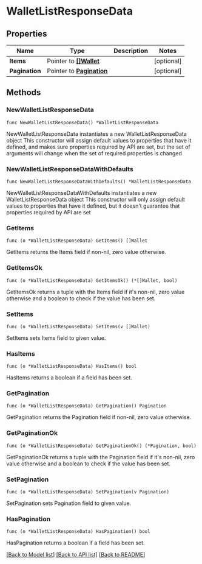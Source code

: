 # WalletListResponseData

## Properties

Name | Type | Description | Notes
------------ | ------------- | ------------- | -------------
**Items** | Pointer to [**[]Wallet**](Wallet.md) |  | [optional] 
**Pagination** | Pointer to [**Pagination**](Pagination.md) |  | [optional] 

## Methods

### NewWalletListResponseData

`func NewWalletListResponseData() *WalletListResponseData`

NewWalletListResponseData instantiates a new WalletListResponseData object
This constructor will assign default values to properties that have it defined,
and makes sure properties required by API are set, but the set of arguments
will change when the set of required properties is changed

### NewWalletListResponseDataWithDefaults

`func NewWalletListResponseDataWithDefaults() *WalletListResponseData`

NewWalletListResponseDataWithDefaults instantiates a new WalletListResponseData object
This constructor will only assign default values to properties that have it defined,
but it doesn't guarantee that properties required by API are set

### GetItems

`func (o *WalletListResponseData) GetItems() []Wallet`

GetItems returns the Items field if non-nil, zero value otherwise.

### GetItemsOk

`func (o *WalletListResponseData) GetItemsOk() (*[]Wallet, bool)`

GetItemsOk returns a tuple with the Items field if it's non-nil, zero value otherwise
and a boolean to check if the value has been set.

### SetItems

`func (o *WalletListResponseData) SetItems(v []Wallet)`

SetItems sets Items field to given value.

### HasItems

`func (o *WalletListResponseData) HasItems() bool`

HasItems returns a boolean if a field has been set.

### GetPagination

`func (o *WalletListResponseData) GetPagination() Pagination`

GetPagination returns the Pagination field if non-nil, zero value otherwise.

### GetPaginationOk

`func (o *WalletListResponseData) GetPaginationOk() (*Pagination, bool)`

GetPaginationOk returns a tuple with the Pagination field if it's non-nil, zero value otherwise
and a boolean to check if the value has been set.

### SetPagination

`func (o *WalletListResponseData) SetPagination(v Pagination)`

SetPagination sets Pagination field to given value.

### HasPagination

`func (o *WalletListResponseData) HasPagination() bool`

HasPagination returns a boolean if a field has been set.


[[Back to Model list]](../README.md#documentation-for-models) [[Back to API list]](../README.md#documentation-for-api-endpoints) [[Back to README]](../README.md)


